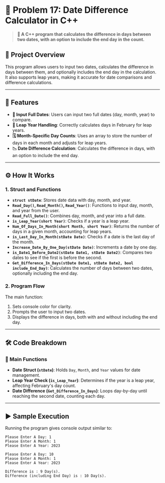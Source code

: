 # 📅 Problem 17: Date Difference Calculator in C++

> **🔢 A C++ program that calculates the difference in days between two dates, with an option to include the end day in the count.**

## 📘 Project Overview
This program allows users to input two dates, calculates the difference in days between them, and optionally includes the end day in the calculation. It also supports leap years, making it accurate for date comparisons and difference calculations.

---

## 🌟 Features
- **📆 Input Full Dates**: Users can input two full dates (day, month, year) to compare.
- **🔄 Leap Year Handling**: Correctly calculates days in February for leap years.
- **🗓️ Month-Specific Day Counts**: Uses an array to store the number of days in each month and adjusts for leap years.
- **📉 Date Difference Calculation**: Calculates the difference in days, with an option to include the end day.

---

## ⚙️ How It Works
### 1. Struct and Functions
- **`struct stDate`**: Stores date data with day, month, and year.
- **`Read_Day()`, `Read_Month()`, `Read_Year()`**: Functions to input day, month, and year from the user.
- **`Read_Full_Date()`**: Combines day, month, and year into a full date.
- **`is_Leap_Year(short Year)`**: Checks if a year is a leap year.
- **`Num_Of_Days_In_Month(short Month, short Year)`**: Returns the number of days in a given month, accounting for leap years.
- **`is_Last_Day_In_Month(stDate Date)`**: Checks if a date is the last day of the month.
- **`Increase_Date_By_One_Day(stDate Date)`**: Increments a date by one day.
- **`is_Date1_Before_Date2(stDate Date1, stDate Date2)`**: Compares two dates to see if the first is before the second.
- **`Get_Difference_In_Days(stDate Date1, stDate Date2, bool include_End_Day)`**: Calculates the number of days between two dates, optionally including the end day.

### 2. Program Flow
The main function:
1. Sets console color for clarity.
2. Prompts the user to input two dates.
3. Displays the difference in days, both with and without including the end day.

---

## 🛠️ Code Breakdown
### 🔹 Main Functions
- **Date Struct (`stDate`)**: Holds `Day`, `Month`, and `Year` values for date management.
- **Leap Year Check (`is_Leap_Year`)**: Determines if the year is a leap year, affecting February's day count.
- **Date Difference (`Get_Difference_In_Days`)**: Loops day-by-day until reaching the second date, counting each day.

---

## ▶️ Sample Execution
Running the program gives console output similar to:

```plaintext
Please Enter A Day: 1
Please Enter A Month: 1
Please Enter A Year: 2023

Please Enter A Day: 10
Please Enter A Month: 1
Please Enter A Year: 2023

Difference is : 9 Day(s).
Difference (including End Day) is : 10 Day(s).
